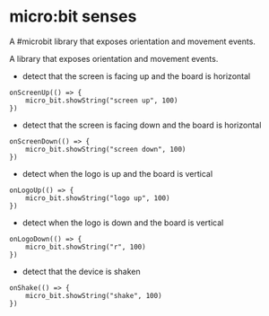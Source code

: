 # micro:bit senses

A #microbit library that exposes orientation and movement events.

A library that exposes orientation and movement events.

* detect that the screen is facing up and the board is horizontal

```
onScreenUp(() => {
    micro_bit.showString("screen up", 100)
})
```

* detect that the screen is facing down and the board is horizontal

```
onScreenDown(() => {
    micro_bit.showString("screen down", 100)
})
```

* detect when the logo is up and the board is vertical

```
onLogoUp(() => {
    micro_bit.showString("logo up", 100)
})
```

* detect when the logo is down and the board is vertical

```
onLogoDown(() => {
    micro_bit.showString("r", 100)
})
```

* detect that the device is shaken

```
onShake(() => {
    micro_bit.showString("shake", 100)
})
```

